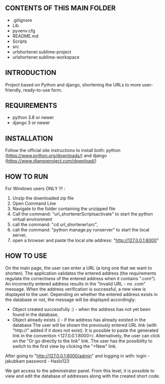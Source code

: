 CONTENTS OF THIS MAIN FOLDER
---------------------
- .gitignore
- Lib
- pyvenv.cfg
- README.md
- Scripts
- src
- urlshortener.sublime-project
- urlshortener.sublime-workspace

INTRODUCTION
------------
Project based on Python and django, shortening the URLs to more user-friendly, ready-to-use form.

REQUIREMENTS
------------
- python 3.8 or newer
- django 3 or newer

INSTALLATION
------------
Follow the official site instructions to install both: python (https://www.python.org/downloads/) and django (https://www.djangoproject.com/download/)

HOW TO RUN
------------
For Windows users ONLY !!! :

1) Unzip the downloaded zip file
2) Open Command Line
3) Navigate to the folder containing the unzipped file
4) Call the command: "url_shortenerScriptsactivate" to start the python virtual environment
5) call the command: "cd url_shortener\src",
6) call the command: "python manage.py runserver" to start the local server,
7) open a browser and paste the local site address: "http://127.0.0.1:8000"

HOW TO USE
------------
On the main page, the user can enter a URL (a long one that we want to shorten). 
The application validates the entered address (the requirements regulate the correctness of the entered address when it contains ".com"). 
An incorrectly entered address results in the "Invalid URL - no .com" message.
When the address verification is successful, a new view is displayed to the user.
Depending on whether the entered address exists in the database or not, the message will be displayed accordingly:
 - Object created successfully :) - when the address has not yet been found in the database,
 - Object already exists :( - if the address has already existed in the database
The user will be shown the previously entered URL link (with "http://" added if it does not exist).
It is possible to paste the generated link in the convention <127.0.0.1:8000>/<generated short code>.
Alternatively, the user can click on the "Or go directly to the link" link.
The user has the possibility to switch to the first view by clicking the "+New" link.

After going to "http://127.0.0.1:8000/admin" and logging in with:
login - jakubkam
password - Haslo123

We get access to the administrator panel. 
From this level, it is possible to view and edit the database of addresses along with the created short code.


